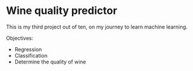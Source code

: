 # Wine quality predictor
This is my third project out of ten, on my journey to learn machine learning.

Objectives:

- Regression
- Classification
- Determine the quality of wine

